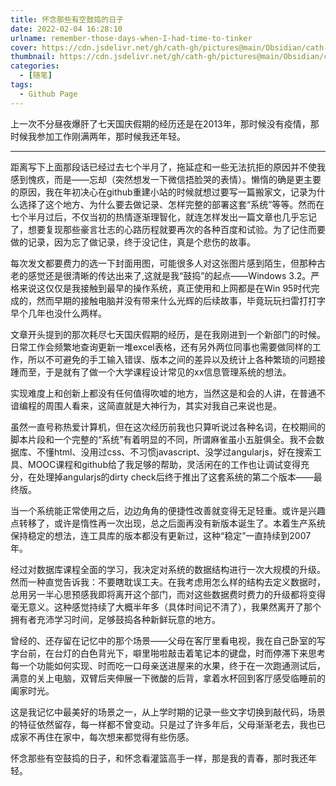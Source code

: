 ```yaml
---
title: 怀念那些有空鼓捣的日子
date: 2022-02-04 16:28:10
urlname: remember-those-days-when-I-had-time-to-tinker
cover: https://cdn.jsdelivr.net/gh/cath-gh/pictures@main/Obsidian/cath-gh.github.io/win3.2.webp
thumbnail: https://cdn.jsdelivr.net/gh/cath-gh/pictures@main/Obsidian/cath-gh.github.io/win3.2.webp
categories:
  - [随笔]
tags:
  - Github Page
---
```


上一次不分昼夜爆肝了七天国庆假期的经历还是在2013年，那时候没有疫情，那时候我参加工作刚满两年，那时候我还年轻。

---

距离写下上面那段话已经过去七个半月了，拖延症和一些无法抗拒的原因并不使我感到愧疚，而是——忘却（突然想发一下微信捂脸哭的表情）。懒惰的确是更主要的原因，我在年初决心在github重建小站的时候就想过要写一篇搬家文，记录为什么选择了这个地方、为什么要去做记录、怎样完整的部署这套“系统”等等。然而在七个半月过后，不仅当初的热情逐渐理智化，就连怎样发出一篇文章也几乎忘记了，想要复现那些豪言壮志的心路历程就要再次的各种百度和试验。为了记住而要做的记录，因为忘了做记录，终于没记住，真是个悲伤的故事。

<!--more-->

每次发文都要费力的选一下封面用图，可能很多人对这张图片感到陌生，但那种古老的感觉还是很清晰的传达出来了,这就是我“鼓捣”的起点——Windows 3.2。严格来说这仅仅是我接触到最早的操作系统，真正使用和上网都是在Win 95时代完成的，然而早期的接触电脑并没有带来什么光辉的后续故事，毕竟玩玩扫雷打打字早个几年也没什么两样。

文章开头提到的那次耗尽七天国庆假期的经历，是在我刚进到一个新部门的时候。日常工作会频繁地查询更新一堆excel表格，还有另外两位同事也需要做同样的工作，所以不可避免的手工输入错误、版本之间的差异以及统计上各种繁琐的问题接踵而至，于是就有了做一个大学课程设计常见的xx信息管理系统的想法。

实现难度上和创新上都没有任何值得吹嘘的地方，当然这是和会的人讲，在普通不谙编程的周围人看来，这简直就是大神行为，其实对我自己来说也是。

虽然一直号称热爱计算机，但在这次经历前我也只算听说过各种名词，在校期间的脚本片段和一个完整的“系统”有着明显的不同，所谓麻雀虽小五脏俱全。我不会数据库、不懂html、没用过css、不习惯javascript、没学过angularjs，好在搜索工具、MOOC课程和github给了我足够的帮助，灵活闲在的工作也让调试变得充分，在处理掉angularjs的dirty check后终于推出了这套系统的第二个版本——最终版。

当一个系统能正常使用之后，边边角角的便捷性改善就变得无足轻重。或许是兴趣点转移了，或许是惰性再一次出现，总之后面再没有新版本诞生了。本着生产系统保持稳定的想法，连工具库的版本都没有更新过，这种“稳定”一直持续到2007年。

经过对数据库课程全面的学习，我决定对系统的数据结构进行一次大规模的升级。然而一种直觉告诉我：不要瞎耽误工夫。在我考虑用怎么样的结构去定义数据时，总用另一半心思预感我即将离开这个部门，而对这些数据费时费力的升级都将变得毫无意义。这种感觉持续了大概半年多（具体时间记不清了），我果然离开了那个拥有者充沛学习时间，足够鼓捣各种新鲜玩意的地方。

曾经的、还存留在记忆中的那个场景——父母在客厅里看电视，我在自己卧室的写字台前，在台灯的白色背光下，噼里啪啦敲击着笔记本的键盘，时而停滞下来思考每一个功能如何实现、时而吃一口母亲送进屋来的水果，终于在一次跑通测试后，满意的关上电脑，双臂后夹伸展一下微酸的后背，拿着水杯回到客厅感受临睡前的阖家时光。

这是我记忆中最美好的场景之一，从上学时期的记录一些文字切换到敲代码，场景的特征依然留存，每一样都不曾变动。只是过了许多年后，父母渐渐老去，我也已成家不再住在家中，每次想来都觉得有些伤感。

怀念那些有空鼓捣的日子，和怀念看灌篮高手一样，那是我的青春，那时我还年轻。